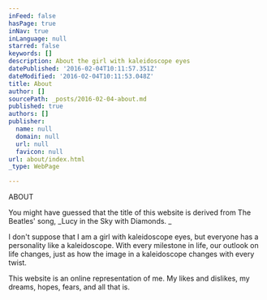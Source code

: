 ```yaml
---
inFeed: false
hasPage: true
inNav: true
inLanguage: null
starred: false
keywords: []
description: About the girl with kaleidoscope eyes
datePublished: '2016-02-04T10:11:57.351Z'
dateModified: '2016-02-04T10:11:53.048Z'
title: About
author: []
sourcePath: _posts/2016-02-04-about.md
published: true
authors: []
publisher:
  name: null
  domain: null
  url: null
  favicon: null
url: about/index.html
_type: WebPage

---
```

ABOUT

You might have guessed that the title of this website is derived from The Beatles' song, _Lucy in the Sky with Diamonds. _

I don't suppose that I am a girl with kaleidoscope eyes, but everyone has a personality like a kaleidoscope. With every milestone in life, our outlook on life changes, just as how the image in a kaleidoscope changes with every twist.

This website is an online representation of me. My likes and dislikes, my dreams, hopes, fears, and all that is.